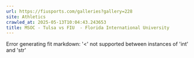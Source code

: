 ```yaml
---
url: https://fiusports.com/galleries?gallery=228
site: Athletics
crawled_at: 2025-05-13T10:04:43.243653
title: MSOC - Tulsa vs FIU  - Florida International University
---
```


Error generating fit markdown: '<' not supported between instances of 'int' and 'str'